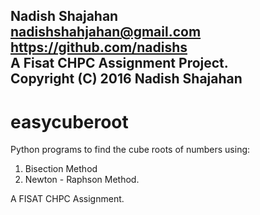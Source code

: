 Nadish Shajahan  
nadishshahjahan@gmail.com  
https://github.com/nadishs  
A Fisat CHPC Assignment Project.  
Copyright (C) 2016 Nadish Shajahan  
---

# easycuberoot
Python programs to find the cube roots of numbers using:  

1. Bisection Method  
2. Newton - Raphson Method.  

A FISAT CHPC Assignment.
